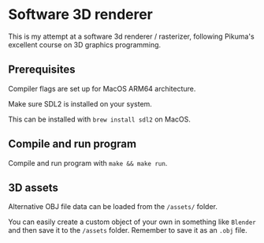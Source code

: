 # Software 3D renderer

This is my attempt at a software 3d renderer / rasterizer, following Pikuma's excellent course on 3D graphics programming.

## Prerequisites

Compiler flags are set up for MacOS ARM64 architecture.

Make sure SDL2 is installed on your system. 

This can be installed with `brew install sdl2` on MacOS.

## Compile and run program

Compile and run program with `make && make run`.

## 3D assets

Alternative OBJ file data can be loaded from the `/assets/` folder.

You can easily create a custom object of your own in something like `Blender`
and then save it to the `/assets` folder. Remember to save it as an `.obj`
file.
